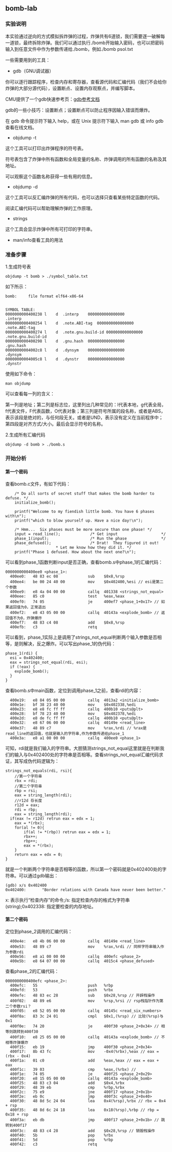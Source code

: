 ## bomb-lab

### 实验说明

本实验通过逆向的方式模拟拆炸弹的过程，炸弹共有6道锁，我们需要逐一破解每一道锁，最终拆除炸弹。我们可以通过执行./bomb开始输入密码，也可以把密码输入到任意文件中作为参数传递给./bomb，例如./bomb psol.txt

一些需要用到的工具：

- gdb（GNU调试器）

你可以逐行跟踪程序，检查内存和寄存器，查看源代码和汇编代码（我们不会给你炸弹的大部分源代码），设置断点、设置内存观察点，并编写脚本。

CMU提供了一个gdb快速参考页：[gdb参考文档](https://www.cs.cmu.edu/~gilpin/tutorial/)

gdb的一些小技巧：设置断点；设置断点可以防止程序因输入错误而爆炸。

在 gdb 命令提示符下输入 help，或在 Unix 提示符下输入 man gdb 或 info gdb 查看在线文档。

- objdump -t

这个工具可以打印出炸弹程序的符号表。

符号表包含了炸弹中所有函数和全局变量的名称、炸弹调用的所有函数的名称及其地址。

可以观察这个函数名称获得一些有用的信息。

- objdump -d

这个工具可以反汇编炸弹的所有代码，也可以选择只查看某些特定函数的代码。

阅读汇编代码可以帮助理解炸弹的工作原理。

- strings

这个工具会显示炸弹中所有可打印的字符串。

- man/info查看工具的用法

### 准备步骤

1.生成符号表

```
objdump -t bomb > ./symbol_table.txt
```

如下所示：

```
bomb:     file format elf64-x86-64


SYMBOL TABLE:
0000000000400238 l    d  .interp	0000000000000000              .interp
0000000000400254 l    d  .note.ABI-tag	0000000000000000              .note.ABI-tag
0000000000400274 l    d  .note.gnu.build-id	0000000000000000              .note.gnu.build-id
0000000000400298 l    d  .gnu.hash	0000000000000000              .gnu.hash
00000000004002c8 l    d  .dynsym	0000000000000000              .dynsym
00000000004005c8 l    d  .dynstr	0000000000000000              .dynstr
```

使用如下命令：

```
man objdump
```

可以查看每一列的含义：

第一列是地址；第二列是标志位，这里列出几种常见的：l代表本地，g代表全局，f代表文件，F代表函数，O代表对象；第三列是符号所属的段名称，或者是ABS，表示该段是绝对的，与任何段无关。或者是UND，表示没有定义在当前程序中；第四段是对齐方式/大小。最后会显示符号的名称。

2.生成所有汇编代码

```
objdump -d bomb > ./bomb.s
```

### 开始分析

#### 第一个密码

查看bomb.c文件，有如下代码：

```
    /* Do all sorts of secret stuff that makes the bomb harder to defuse. */
    initialize_bomb();

    printf("Welcome to my fiendish little bomb. You have 6 phases with\n");
    printf("which to blow yourself up. Have a nice day!\n");

    /* Hmm...  Six phases must be more secure than one phase! */
    input = read_line();             /* Get input                   */
    phase_1(input);                  /* Run the phase               */
    phase_defused();                 /* Drat!  They figured it out!
				      * Let me know how they did it. */
    printf("Phase 1 defused. How about the next one?\n");
```

可以看到phase_1函数判断input是否正确，查看bomb.s中phase_1的汇编代码：

```
0000000000400ee0 <phase_1>:
  400ee0:	48 83 ec 08          	sub    $0x8,%rsp
  400ee4:	be 00 24 40 00       	mov    $0x402400,%esi // esi是第二个参数
  400ee9:	e8 4a 04 00 00       	callq  401338 <strings_not_equal>
  400eee:	85 c0                	test   %eax,%eax
  400ef0:	74 05                	je     400ef7 <phase_1+0x17> // 如果返回值为0，正常退出
  400ef2:	e8 43 05 00 00       	callq  40143a <explode_bomb> // 返回值不为0，炸弹爆炸
  400ef7:	48 83 c4 08          	add    $0x8,%rsp
  400efb:	c3                   	retq   
```

可以看到，phase_1实际上是调用了strings_not_equal判断两个输入参数是否相等，是则解决，反之爆炸。可以写出phase_1的伪代码：

```
phase_1(rdi) {
  esi = 0x402400;
  eax = strings_not_equal(rdi, esi);
  if (!eax) {
    explode_bomb();
  }
}
```

查看bomb.s中main函数，定位到调用phase_1之前，查看rdi的内容：

```
  400e19:	e8 84 05 00 00       	callq  4013a2 <initialize_bomb>
  400e1e:	bf 38 23 40 00       	mov    $0x402338,%edi
  400e23:	e8 e8 fc ff ff       	callq  400b10 <puts@plt>
  400e28:	bf 78 23 40 00       	mov    $0x402378,%edi
  400e2d:	e8 de fc ff ff       	callq  400b10 <puts@plt>
  400e32:	e8 67 06 00 00       	callq  40149e <read_line>
  400e37:	48 89 c7             	mov    %rax,%rdi // %rax是read_line的返回值，也就是输入的字符串,作为参数传递给phase_1
  400e3a:	e8 a1 00 00 00       	callq  400ee0 <phase_1>
```

可知，rdi就是我们输入的字符串。大胆猜测strings_not_equal这里就是在判断我们的输入与0x402400处的字符串是否相等。查看strings_not_equal汇编代码求证，其写成伪代码逻辑为：

```
strings_not_equals(rdi, rsi){
	//第一个字符串
	rbx = rdi;
	//第二个字符串
	rbp = rsi;
	eax = string_length(rdi);
	//r12d 存长度
	r12d = eax;
	rdi = rbp;
	eax = string_length(rdi);
  if(eax != r12d) retrun eax = edx = 1;
	eax = *(rbx);
	for(al != 0){
		if(al != *(rbp)) retrun eax = edx = 1;
		rbx++;
		rbp++;
		eax = *(rbx);
	}
	return eax = edx = 0;
}
```

就是一个判断两个字符串是否相等的函数，所以第一个密码就是0x402400处的字符串。可以通过gdb输出：

```
(gdb) x/s 0x402400
0x402400:       "Border relations with Canada have never been better."
```

x: 表示执行“检查内存”的命令;/s: 指定检查内存的格式为字符串 (string);0x402338: 指定要检查的内存地址。

#### 第二个密码

定位到phase_2调用的汇编代码：

```
  400e4e:	e8 4b 06 00 00       	callq  40149e <read_line>
  400e53:	48 89 c7             	mov    %rax,%rdi // 同样字符串输入作为参数rdi
  400e56:	e8 a1 00 00 00       	callq  400efc <phase_2> 
  400e5b:	e8 64 07 00 00       	callq  4015c4 <phase_defused>
```

查看phase_2的汇编代码：

```
0000000000400efc <phase_2>:
  400efc:	55                   	push   %rbp
  400efd:	53                   	push   %rbx
  400efe:	48 83 ec 28          	sub    $0x28,%rsp // 开辟栈操作
  400f02:	48 89 e6             	mov    %rsp,%rsi // rsp栈指针作为第二个参数rsi？
  400f05:	e8 52 05 00 00       	callq  40145c <read_six_numbers>
  400f0a:	83 3c 24 01          	cmpl   $0x1,(%rsp) // 比较(%rsp)与0x1
  400f0e:	74 20                	je     400f30 <phase_2+0x34> // 相等则跳转到400f30
  400f10:	e8 25 05 00 00       	callq  40143a <explode_bomb> // 不相等炸弹爆炸
  400f15:	eb 19                	jmp    400f30 <phase_2+0x34>
  400f17:	8b 43 fc             	mov    -0x4(%rbx),%eax // eax = (rbx - 0x4)
  400f1a:	01 c0                	add    %eax,%eax // eax = eax + eax
  400f1c:	39 03                	cmp    %eax,(%rbx) // 
  400f1e:	74 05                	je     400f25 <phase_2+0x29>
  400f20:	e8 15 05 00 00       	callq  40143a <explode_bomb>
  400f25:	48 83 c3 04          	add    $0x4,%rbx
  400f29:	48 39 eb             	cmp    %rbp,%rbx
  400f2c:	75 e9                	jne    400f17 <phase_2+0x1b>
  400f2e:	eb 0c                	jmp    400f3c <phase_2+0x40>
  400f30:	48 8d 5c 24 04       	lea    0x4(%rsp),%rbx // rbx = 0x4 + rsp
  400f35:	48 8d 6c 24 18       	lea    0x18(%rsp),%rbp // rbp = 0x18 + rsp
  400f3a:	eb db                	jmp    400f17 <phase_2+0x1b> // 跳转到400f17
  400f3c:	48 83 c4 28          	add    $0x28,%rsp // 销毁栈操作
  400f40:	5b                   	pop    %rbx
  400f41:	5d                   	pop    %rbp
  400f42:	c3                   	retq   
```
